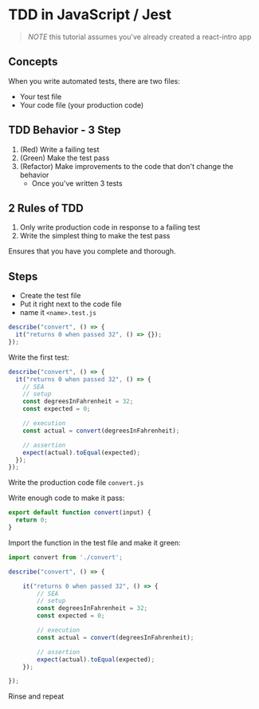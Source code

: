 # TDD in JavaScript / Jest

> _NOTE_ this tutorial assumes you've already created a react-intro app

## Concepts

When you write automated tests, there are two files:

- Your test file
- Your code file (your production code)

## TDD Behavior - 3 Step

1. (Red) Write a failing test
1. (Green) Make the test pass
1. (Refactor) Make improvements to the code that don't change the behavior
   - Once you've written 3 tests

## 2 Rules of TDD

1. Only write production code in response to a failing test
1. Write the simplest thing to make the test pass

Ensures that you have you complete and thorough.

## Steps

- Create the test file
- Put it right next to the code file
- name it `<name>.test.js`

```js
describe("convert", () => {
  it("returns 0 when passed 32", () => {});
});
```

Write the first test:

```js
describe("convert", () => {
  it("returns 0 when passed 32", () => {
    // SEA
    // setup
    const degreesInFahrenheit = 32;
    const expected = 0;

    // execution
    const actual = convert(degreesInFahrenheit);

    // assertion
    expect(actual).toEqual(expected);
  });
});
```

Write the production code file `convert.js`

Write enough code to make it pass:

```js
export default function convert(input) {
  return 0;
}
```

Import the function in the test file and make it green:

```js
import convert from './convert';

describe("convert", () => {

    it("returns 0 when passed 32", () => {
        // SEA
        // setup
        const degreesInFahrenheit = 32;
        const expected = 0;

        // execution
        const actual = convert(degreesInFahrenheit);

        // assertion
        expect(actual).toEqual(expected);
    });

});
```

Rinse and repeat
